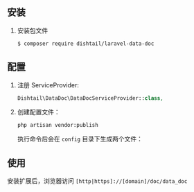 ## 安装

 1. 安装包文件

	``` bash
	$ composer require dishtail/laravel-data-doc
	```

## 配置

1. 注册 ServiceProvider:
	
	```php
	Dishtail\DataDoc\DataDocServiceProvider::class,
	```

2. 创建配置文件：

	```shell
	php artisan vendor:publish
	```
	
	执行命令后会在 `config` 目录下生成两个文件：
	
	
	
## 使用

安装扩展后，浏览器访问 `[http|https]://[domain]/doc/data_doc`
